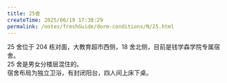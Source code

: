 ```yaml
---
title: 25舍
createTime: 2025/06/19 17:38:29
permalink: /notes/freshGuide/dorm-conditions/N/25.html
---
```


25 舍位于 204 栋对面，大教育超市西侧，18 舍北侧，目前是钱学森学院专属宿舍。  
25 舍是男女分楼层混住的。  
宿舍布局为独立卫浴，有封闭阳台，四人间上床下桌。  